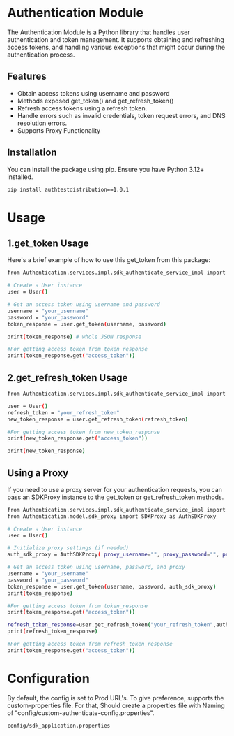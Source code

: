# Authentication Module

The Authentication Module is a Python library that handles user authentication and token management. It supports obtaining and refreshing access tokens, and handling various exceptions that might occur during the authentication process.

## Features

- Obtain access tokens using username and password
- Methods exposed get_token() and get_refresh_token()
- Refresh access tokens using a refresh token.
- Handle errors such as invalid credentials, token request errors, and DNS resolution errors.
- Supports Proxy Functionality

## Installation

You can install the package using pip. Ensure you have Python 3.12+ installed.

```sh
pip install authtestdistribution==1.0.1
```
# Usage
## 1.get_token Usage
Here's a brief example of how to use this get_token from this package:
```sh
from Authentication.services.impl.sdk_authenticate_service_impl import User

# Create a User instance
user = User()

# Get an access token using username and password
username = "your_username"
password = "your_password"
token_response = user.get_token(username, password)

print(token_response) # whole JSON response

#For getting access token from token_response
print(token_response.get("access_token"))
```
## 2.get_refresh_token Usage
```sh
from Authentication.services.impl.sdk_authenticate_service_impl import User

user = User()
refresh_token = "your_refresh_token"
new_token_response = user.get_refresh_token(refresh_token)

#For getting access token from new_token_response
print(new_token_response.get("access_token"))

print(new_token_response)
```

## Using a Proxy
If you need to use a proxy server for your authentication requests, you can pass an SDKProxy instance to the get_token or get_refresh_token methods.
```sh
from Authentication.services.impl.sdk_authenticate_service_impl import User
from Authentication.model.sdk_proxy import SDKProxy as AuthSDKProxy

# Create a User instance
user = User()

# Initialize proxy settings (if needed) 
auth_sdk_proxy = AuthSDKProxy( proxy_username="", proxy_password="", proxy_host=None, proxy_port=None, proxy_domain="" )

# Get an access token using username, password, and proxy
username = "your_username"
password = "your_password"
token_response = user.get_token(username, password, auth_sdk_proxy)
print(token_response)

#For getting access token from token_response
print(token_response.get("access_token"))

refresh_token_response=user.get_refresh_token("your_refresh_token",auth_sdk_proxy)
print(refresh_token_response)

#For getting access token from refresh_token_response
print(token_response.get("access_token"))

```

# Configuration
By default, the config is set to Prod URL's. To give preference, supports the custom-properties file. For that, Should create a properties file with Naming of "config/custom-authenticate-config.properties".
```sh
config/sdk_application.properties
```